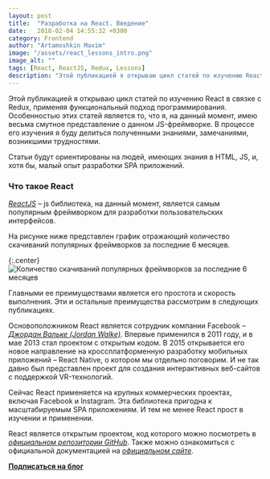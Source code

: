 ```yaml
---
layout: post
title:  "Разработка на React. Введение"
date:   2018-02-04 14:55:32 +0300
category: Frontend
author: "Artamoshkin Maxim"
image: "/assets/react_lessons_intro.png"
image_alt: ""
tags: [React, ReactJS, Redux, Lessons]
description: "Этой публикацией я открываю цикл статей по изучению ReactJS в связке с Redux, применяя функциональный подход программирования"
---
```


Этой публикацией я открываю цикл статей по изучению React в связке с Redux, применяя функциональный подход программирования. 
Особенностью этих статей является то, что я, на данный момент, имею весьма смутное представление о данном JS-фреймворке. В процессе его изучения я буду делиться полученными знаниями, замечаниями, возникшими трудностями.
<!-- more -->

Статьи будут ориентированы на людей, имеющих знания в HTML, JS, и, хотя бы, малый опыт разработки SPA приложений.

### Что такое React ###

*[ReactJS](https://reactjs.org/ "React - A JavaScript library for building user interfaces")* – js библиотека, на данный момент, является самым популярным фреймворком для разработки пользовательских интерфейсов. 

На рисунке ниже представлен график отражающий количество скачиваний популярных фреймворков за последние 6 месяцев.

{:.center}
![Количество скачиваний популярных фреймворков за последние 6 месяцев](https://blog.zverit.com/assets/npmtrends_frameworks.png)

Главными ее преимуществами является его простота и скорость выполнения. Эти и остальные преимущества рассмотрим в следующих публикациях.


Основоположником React является сотрудник компании Facebook – *[Джордан Вальке (Jordan Walke)](https://github.com/jordwalke "Jordan Walke - GitHub")*. Впервые применился в 2011 году, и в мае 2013 стал проектом с открытым кодом. В 2015 открывается его новое направление на кроссплатформенную разработку мобильных приложений – React Native, о котором мы отдельно поговорим.
И не так давно был представлен проект для создания интерактивных веб-сайтов с поддержкой VR-технологий.


Сейчас React применяется на крупных коммерческих проектах, включая Facebook и Instagram. Эта библиотека пригодна к масштабируемым SPA приложениям. И тем не менее React прост в изучении и применении.


React является открытым проектом, код которого можно посмотреть в *[официальном репозитории GitHub](https://github.com/facebook/react "Официальный репозиторй ReactJS")*. Также можно ознакомиться с официальной документацией на *[официальном сайте](https://reactjs.org/ "Официальный сайт ReactJS")*.

**[Подписаться на блог](#subscribe "Подписаться на рассылку")**